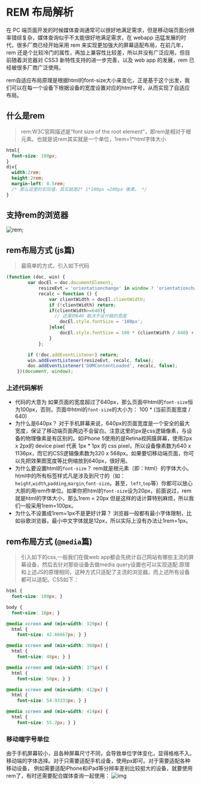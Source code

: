 # REM 布局解析

在 PC 端页面开发的时候媒体查询通常可以很好地满足需求，但是移动端页面分辨率错综复杂，媒体查询似乎不太能很好地满足需求，在 webapp 迅猛发展的时代，很多厂商已经开始采用 rem 来实现更加强大的屏幕适配布局，在前几年，rem 还是个比较冷门的属性，再加上兼容性比较差，所以并没有广泛应用，但目前随着浏览器对 CSS3 新特性支持的进一步完善，以及 web app 的发展，rem 已经被很多厂商广泛使用。

rem自适应布局原理是根据html的font-size大小来变化，正是基于这个出发，我们可以在每一个设备下根据设备的宽度设置对应的html字号，从而实现了自适应布局。

## 什么是rem

> rem:W3C官网描述是“font size of the root element”，即rem是相对于根元素。也就是说rem其实就是一个单位，1rem=1*html字体大小

```css
html{
  font-size: 100px;
}
div{
  width:2rem;
  height:2rem;
  margin-left: 0.5rem;
  /* 那么这里的实际值，其实就是2* 1*100px =200px 像素。 */
}
```

## 支持rem的浏览器

![rem](/blog/img/html/rem.png);

## rem布局方式 (js篇)

> 最简单的方式，引入如下代码

```javascript
(function (doc, win) {
        var docEl = doc.documentElement,
            resizeEvt = 'orientationchange' in window ? 'orientationchange' : 'resize',
            recalc = function () {
                var clientWidth = docEl.clientWidth;
                if (!clientWidth) return;
                if(clientWidth>=640){
                  // 这里的640 取决于设计稿的宽度
                    docEl.style.fontSize = '100px';
                }else{
                    docEl.style.fontSize = 100 * (clientWidth / 640) + 'px';
                }
            };

        if (!doc.addEventListener) return;
        win.addEventListener(resizeEvt, recalc, false);
        doc.addEventListener('DOMContentLoaded', recalc, false);
    })(document, window);
```

### 上述代码解析

- 代码的大意为
  如果页面的宽度超过了640px，那么页面中html的`font-size`恒为100px，否则，页面中html的`font-size`的大小为： 100 * (当前页面宽度 / 640)
- 为什么是640px？
  对于手机屏幕来说，640px的页面宽度是一个安全的最大宽度，保证了移动端页面两边不会留白。注意这里的px是css逻辑像素，与设备的物理像素是有区别的。如iPhone 5使用的是Retina视网膜屏幕，使用2px x 2px的 device pixel 代表 1px * 1px 的 css pixel，所以设备像素数为640 x 1136px，而它的CSS逻辑像素数为320 x 568px。如果要切移动端页面，你可以先把效果图宽度等比例缩放到640px，很好用。
- 为什么要设置html的`font-size`？
  rem就是根元素（即：html）的字体大小。html中的所有标签样式凡是涉及到尺寸的（如：`height`,`width`,`padding`,`margin`,`font-size`。甚至，`left`,`top`等）你都可以放心大胆的用rem作单位。如果你把html的`font-size`设为20px，前面说过，rem就是html的字体大小，那么1rem = 20px 但是这样的话计算特别麻烦，所以我们一般采用1rem=100px。
- 为什么不设置成1rem=1px不是更好计算？
  浏览器一般都有最小字体限制，比如谷歌浏览器，最小中文字体就是12px，所以实际上没有办法让1rem=1px。

## rem布局方式 (`@media`篇)

> 引入如下的css,一般我们在做web app都会先统计自己网站有哪些主流的屏幕设备，然后去针对那些设备去做media query设置也可以实现适配.原理和上述JS的原理相同，这种方式只适配了主流的浏览器。而上述所有设备都可以适配。CSS如下：

```css
html {
  font-size: 100px; }

body {
  font-size: 16px; }

@media screen and (min-width: 320px) {
  html {
    font-size: 42.66667px; } }

@media screen and (min-width: 360px) {
  html {
    font-size: 48px; } }

@media screen and (min-width: 375px) {
  html {
    font-size: 50px; } }

@media screen and (min-width: 412px) {
  html {
    font-size: 54.93333px; } }

@media screen and (min-width: 414px) {
  html {
    font-size: 55.2px; } }
```

### 移动端字号单位

由于手机屏幕较小，且各种屏幕尺寸不同，会导致单位字体变化，显得格格不入。 移动端的字体选择。对于只需要适配手机设备，使用px即可。对于需要适配各种移动设备， 例如需要适配iPhone和iPad等分辨率差别比较挺大的设备，就要使用rem了，有时还需要配合媒体查询一起使用： ![img](http://layout.hnz.kim/assets/003/03/05-1542110977000.png)
